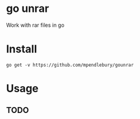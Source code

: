 # go unrar
Work with rar files in go


# Install

```
go get -v https://github.com/mpendlebury/gounrar
```

# Usage

## TODO
